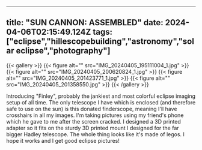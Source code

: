 
---
title: "SUN CANNON: ASSEMBLED"
date: 2024-04-06T02:15:49.124Z
tags: ["eclipse","hillescopebuilding","astronomy","solar eclipse","photography"]
---
{{< gallery >}}
{{< figure alt="" src="IMG_20240405_195111004_1.jpg" >}}
{{< figure alt="" src="IMG_20240405_200620824_1.jpg" >}}
{{< figure alt="" src="IMG_20240405_201423771_1.jpg" >}}
{{< figure alt="" src="IMG_20240405_201358550.jpg" >}}
{{< /gallery >}}

Introducing "Finley", probably the jankiest and most colorful eclipse imaging setup of all time. The only telescope I have which is enclosed (and therefore safe to use on the sun) is this donated finderscope, meaning I'll have crosshairs in all my images. I'm taking pictures using my friend's phone which he gave to me after the screen cracked. I designed a 3D printed adapter so it fits on the sturdy 3D printed mount I designed for the far bigger Hadley telescope. The whole thing looks like it's made of legos. I hope it works and I get good eclipse pictures!

